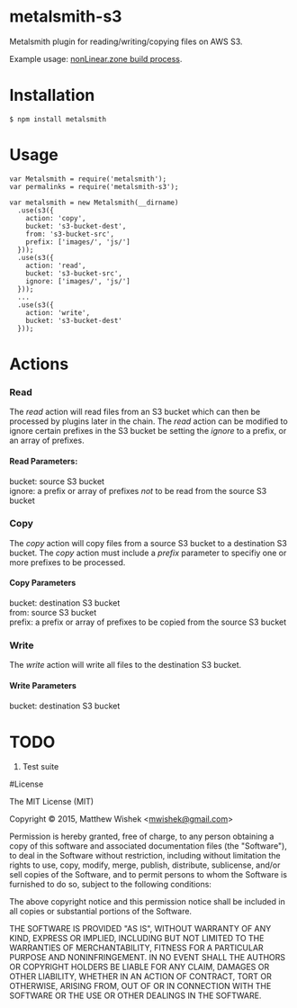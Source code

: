 # metalsmith-s3
Metalsmith plugin for reading/writing/copying files on AWS S3.

Example usage: [nonLinear.zone build process](https://github.com/mwishek/nonlinear.build).

# Installation
```
$ npm install metalsmith
```

# Usage
```node
var Metalsmith = require('metalsmith');
var permalinks = require('metalsmith-s3');

var metalsmith = new Metalsmith(__dirname)
  .use(s3({
    action: 'copy',
    bucket: 's3-bucket-dest',
    from: 's3-bucket-src',
    prefix: ['images/', 'js/']
  }));
  .use(s3({
    action: 'read',
    bucket: 's3-bucket-src',
    ignore: ['images/', 'js/']
  }));
  ...
  .use(s3({
    action: 'write',
    bucket: 's3-bucket-dest'
  }));
```

# Actions
### Read

The _read_ action will read files from an S3 bucket which can then be processed by plugins later in the chain. The _read_ action can be modified to ignore certain prefixes in the S3 bucket be setting the _ignore_ to a prefix, or an array of prefixes.

#### Read Parameters:

bucket: source S3 bucket  
ignore: a prefix or array of prefixes _not_ to be read from the source S3 bucket  

### Copy

The _copy_ action will copy files from a source S3 bucket to a destination S3 bucket. The _copy_ action must include a _prefix_ parameter to specifiy one or more prefixes to be processed.

#### Copy Parameters

bucket: destination S3 bucket  
from: source S3 bucket  
prefix: a prefix or array of prefixes to be copied from the source S3 bucket  

### Write

The _write_ action will write all files to the destination S3 bucket.  

#### Write Parameters

bucket: destination S3 bucket

# TODO
1. Test suite

#License

The MIT License (MIT)

Copyright © 2015, Matthew Wishek <[mwishek@gmail.com](mailto:mwishek@gmail.com)>

Permission is hereby granted, free of charge, to any person obtaining a copy of this software and associated documentation files (the "Software"), to deal in the Software without restriction, including without limitation the rights to use, copy, modify, merge, publish, distribute, sublicense, and/or sell copies of the Software, and to permit persons to whom the Software is furnished to do so, subject to the following conditions:

The above copyright notice and this permission notice shall be included in all copies or substantial portions of the Software.

THE SOFTWARE IS PROVIDED "AS IS", WITHOUT WARRANTY OF ANY KIND, EXPRESS OR IMPLIED, INCLUDING BUT NOT LIMITED TO THE WARRANTIES OF MERCHANTABILITY, FITNESS FOR A PARTICULAR PURPOSE AND NONINFRINGEMENT. IN NO EVENT SHALL THE AUTHORS OR COPYRIGHT HOLDERS BE LIABLE FOR ANY CLAIM, DAMAGES OR OTHER LIABILITY, WHETHER IN AN ACTION OF CONTRACT, TORT OR OTHERWISE, ARISING FROM, OUT OF OR IN CONNECTION WITH THE SOFTWARE OR THE USE OR OTHER DEALINGS IN THE SOFTWARE.
